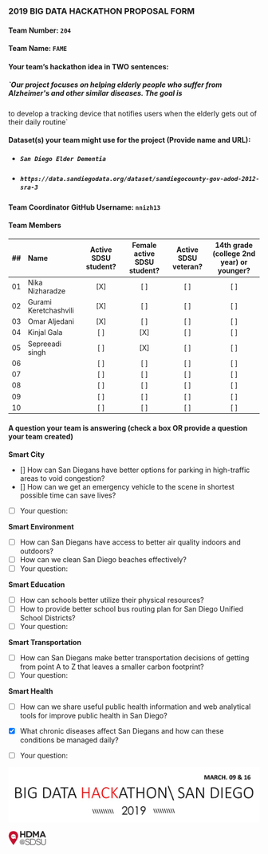 ### 2019 BIG DATA HACKATHON PROPOSAL FORM

#### Team Number: `204`  

#### Team Name: `FAME`    
  
#### Your team’s hackathon idea in TWO sentences:
##### `Our project focuses on helping elderly people who suffer from Alzheimer's and other similar diseases. The goal is
to develop a tracking device that notifies users when the elderly gets out of their daily routine`  
  
#### Dataset(s) your team might use for the project (Provide name and URL):
- ##### `San Diego Elder Dementia`
- ##### `https://data.sandiegodata.org/dataset/sandiegocounty-gov-adod-2012-sra-3`

#### Team Coordinator GitHub Username: `nnizh13`

#### Team Members
| ## |        Name         | Active SDSU student? | Female active SDSU student? | Active SDSU veteran? | 14th grade (college 2nd year) or younger? |
| -- | :------------------ |        :---:         |            :---:            |        :---:         |                  :---:                        |
| 01 | Nika Nizharadze     |         [X]          |             [ ]             |         [ ]          |                   [ ]                          |
| 02 |Gurami Keretchashvili|         [X]          |             [ ]             |         [ ]          |                   [ ]                          |
| 03 |   Omar Aljedani     |         [X]          |             [ ]             |         [ ]          |                   [ ]                          |
| 04 |  Kinjal Gala        |         [ ]          |             [X]             |         [ ]          |                   [ ]                          |
| 05 | Sepreeadi singh     |         [ ]          |             [X]             |         [ ]          |                   [ ]                     |
| 06 |                     |         [ ]          |             [ ]             |         [ ]          |                   [ ]                     |
| 07 |                     |         [ ]          |             [ ]             |         [ ]          |                   [ ]                     |
| 08 |                     |         [ ]          |             [ ]             |         [ ]          |                   [ ]                     |
| 09 |                     |         [ ]          |             [ ]             |         [ ]          |                   [ ]                     |
| 10 |                     |         [ ]          |             [ ]             |         [ ]          |                   [ ]                     |
  
#### A question your team is answering (check a box OR provide a question your team created)

**Smart City**
- [] How can San Diegans have better options for parking in high-traffic areas to void congestion?
- [] How can we get an emergency vehicle to the scene in shortest possible time can save lives?
- [ ] Your question:

**Smart Environment**
- [ ] How can San Diegans have access to better air quality indoors and outdoors?
- [ ] How can we clean San Diego beaches effectively?
- [ ] Your question:

**Smart Education**
- [ ] How can schools better utilize their physical resources?
- [ ] How to provide better school bus routing plan for San Diego Unified School Districts?
- [ ] Your question:

**Smart Transportation**
- [ ] How can San Diegans make better transportation decisions of getting from point A to Z that leaves a smaller carbon footprint?
- [ ] Your question:

**Smart Health**
- [ ] How can we share useful public health information and web analytical tools for improve public health in San Diego?
- [X] What chronic diseases affect San Diegans and how can these conditions be managed daily?
- [ ] Your question:


![bigdatahackathon4sd](https://github.com/BigDataForSanDiego/00-Proposal-Templates/blob/master/img/big_data_2019.jpg "Big Data Hackathon for San Diego 2019")  

<img height="15%" width="15%" alt="hdma" src="https://github.com/BigDataForSanDiego/00-Proposal-Templates/blob/master/img/hdma2.png"> 
